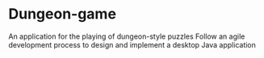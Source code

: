 # Dungeon-game
An application for the playing of dungeon-style puzzles
Follow an agile development process to design and implement a desktop Java application
